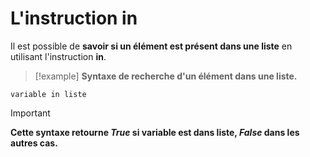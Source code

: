 # L'instruction in

Il est possible de **savoir si un élément est présent dans une liste** en utilisant l'instruction **in**.

>[!example] **Syntaxe de recherche d'un élément dans une liste.**
```
variable in liste
```

>[!important]
>**Cette syntaxe retourne *True* si variable est dans liste, *False* dans les autres cas.**

